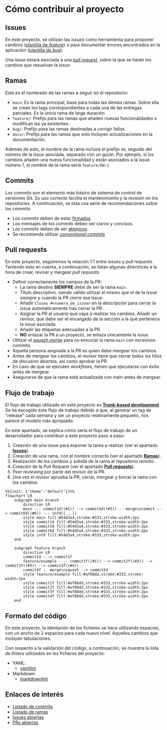 # Cómo contribuir al proyecto

## Issues

En este proyecto, se utilizan las _issues_ como herramienta para proponer
cambios ([plantilla de _feature_](https://github.com/dfr99/SwimChrono/blob/main/.github/ISSUE_TEMPLATE/01-feature.md))
o para documentar errores encontrados en la aplicación ([plantilla de _bug_](https://github.com/dfr99/SwimChrono/blob/main/.github/ISSUE_TEMPLATE/02-bug.md)).

Una _issue_ estará asociada a una [_pull request_](#pull-request), sobre la que
se harán los cambios que resuelvan la _issue_.

## Ramas

Este es el nombrado de las ramas a seguir en el repositorio:

* `main`: Es la rama principal, base para todas las demás ramas. Sobre ella se
crean los tags correspondientes a cada una de las entregas parciales. Es la
única rama de larga duración
* `feature/`: Prefijo para las ramas que añaden nuevas funcionalidades o
modifican las ya existentes.
* `bug/`: Prefijo para las ramas destinadas a corrigir fallos.
* `docs/`: Prefijo para las ramas que solo incluyen actualizaciones en la
documentación.

Además de esto, el nombre de la rama incluirá el prefijo `GH`, seguido del
número de la _issue_ asociada, separado con un guión. Por ejemplo, si los
cambios añaden una nueva funcionalidad y están asociados a la issue número 1, el
nombre de la rama sería `feature/GH-1`

## Commits

Los _commits_ son el elemento más básico de sistema de control de versiones Git.
Su uso correcto facilita el mantenimiento y la revisión en los repositorios.
A continuación, se lista una serie de recomendaciones sobre los _commits_:

* Los _commits_ deben de estar [firmados](https://docs.github.com/es/authentication/managing-commit-signature-verification/signing-commits)
* Los mensajes de los _commits_ deben ser claros y concisos.
* Los _commits_ deben de ser [atómicos](https://www.aleksandrhovhannisyan.com/blog/atomic-git-commits/)
* Se recomienda utilizar [_conventional commits_](https://www.conventionalcommits.org/en/v1.0.0/)

## Pull requests

En este proyecto, seguiremos la relación 1:1 entre _issues_ y _pull requests_. 
Teniendo esto en cuenta, a continuación, se listan algunas directrices a la
hora de crear, revisar y mergear _pull requests_:

* Definir correctamente los campos de la PR:
  * La rama destino **SIEMPRE**  debe de ser la rama `main`.
  * Titulo descriptivo, siendo válido utilizar el mismo que el de la _issue_
  siempre y cuando la PR cierre esa issue.
  * Añadir `Closes #<numero_de_issue>` en la descripción para cerrar la _issue_
    automáticamente tras cerrar la PR.
  * Asignar la PR al usuario que vaya a realizar los cambios. Añadir un revisor,
    que debe ser el encargado de la sección a la que pertenece la _issue_
    asociada.
  * Añadir las etiquetas adecuadas a la PR
  * **NO** enlazar la PR a un proyecto, se enlaza únicamente la _issue_.
* Utilizar el [_squash merge_](https://graphite.dev/guides/git-merge-squash)
para no ensuciar la rama `main` con excesivos commits.
* Aquella persona asignada a la PR es quien debe mergear los cambios.
* Antes de mergear los cambios, el revisor tiene que cerrar todos los hilos de
discusion abiertos, así como aprobar la PR.
* En caso de que se ejecuten _workflows_, tienen que ejecutarse con éxito antes
de mergear.
* Asegurarse de que la rama está actualizada con main antes de mergear.

## Flujo de trabajo

El flujo de trabajo utilizado en este proyecto es [**Trunk-based development**](https://trunkbaseddevelopment.com/).
Se ha escogido este flujo de trabajo debido a que, al generar un tag de
"release" cada semana y ser un proyecto relativamente pequeño, nos parece el
modelo más apropiado.

En este apartado, se explica cómo sería el flujo de trabajo de un desarrollador
para contribuir a este proyecto paso a paso:

1) Creación de una issue para exponer la tarea a realizar (ver el apartado [**Issues**](#issues)).
2) Creación de una rama, con el nombre correcto (ver el apartado [**Ramas**](#ramas)).
3) Realización de los cambios y subida de la rama al repositorio remoto.
4) Creación de la Pull Request (ver el apartado [**Pull requests**](#pull-requests)).
5) _Peer reviewing_ por parte del revisor de la PR.
6) Una vez el revisor aprueba la PR, cerrar, mergear y borrar la rama
con los cambios.

```mermaid
%%{init: {'theme':'default'}}%%
flowchart LR
    subgraph main branch
        direction LR
        main -.- commit1d((#1)) --> commit5d((#5)) -- merge\ncommit --> commit6d((#6)) -.- infd((...))
        style main fill:#54d3a4,stroke:#333,stroke-width:2px
        style commit1d fill:#54d3a4,stroke:#333,stroke-width:2px
        style commit5d fill:#54d3a4,stroke:#333,stroke-width:2px
        style commit6d fill:#54d3a4,stroke:#333,stroke-width:2px
        style infd fill:#54d3a4,stroke:#333,stroke-width:2px
    end

    subgraph feature branch
        direction LR
        commit1d -.-> commit1f
        feature/example -..- commit1f((#1)) --> commit2f((#2)) --> commit3f((#3)) --> commit4f((#4))
        commit4f -. merge\nsquash .-> commit5d
        style feature/example fill:#af88dd,stroke:#333,stroke-width:2px
        style commit1f fill:#af88dd,stroke:#333,stroke-width:2px
        style commit2f fill:#af88dd,stroke:#333,stroke-width:2px
        style commit3f fill:#af88dd,stroke:#333,stroke-width:2px
        style commit4f fill:#af88dd,stroke:#333,stroke-width:2px
    end
```

## Formato del código

En este proyecto, la identación de los ficheros se hace utilizando espacios,
con un ancho de 2 espacios para cada nuevo nivel. Aquellos cambios que incluyan
tabulaciones.

Con respecto a la validación del código, a continuación, se muestra la lista de
_linters_ utilizados en los ficheros del proyecto:

* YAML:
  - [yamllint](https://yamllint.readthedocs.io/en/stable/)
* Markdown:
  - [markdownlint](https://github.com/markdownlint/markdownlint)

## Enlaces de interés
* [Listado de commits](https://github.com/dfr99/SwimChrono/commits)
* [Listado de ramas](https://github.com/dfr99/SwimChrono/branches)
* [Issues abiertas](https://github.com/dfr99/SwimChrono/issues)
* [PRs abiertas](https://github.com/dfr99/SwimChrono/pulls)

